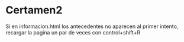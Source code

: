 # Certamen2
Si en informacion.html los antecedentes no aparecen al primer intento, recargar la pagina un par de veces con control+shift+R
